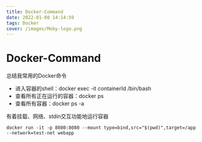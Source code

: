 ```yaml
---
title: Docker-Command
date: 2022-01-08 14:14:59
tags: Docker
cover: /images/Moby-logo.png
---
```


# Docker-Command

总结我常用的Docker命令

- 进入容器的shell：docker exec -it containerId /bin/bash
- 查看所有正在运行的容器：docker ps
- 查看所有容器：docker ps -a



有着挂载、网络、stdin交互功能地运行容器

`docker run -it -p 8080:8080 --mount type=bind,src="$(pwd)",target=/app --network=test-net webapp`


